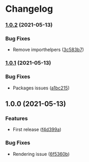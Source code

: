 # Changelog

### [1.0.2](https://www.github.com/cobraz/protobuf-to-runtypes/compare/v1.0.1...v1.0.2) (2021-05-13)


### Bug Fixes

* Remove importhelpers ([3c583b7](https://www.github.com/cobraz/protobuf-to-runtypes/commit/3c583b7d4acd16ab4bbf43b035b18ac0c11de494))

### [1.0.1](https://www.github.com/cobraz/protobuf-to-runtypes/compare/v1.0.0...v1.0.1) (2021-05-13)


### Bug Fixes

* Packages issues ([a1bc215](https://www.github.com/cobraz/protobuf-to-runtypes/commit/a1bc215aedbaccca01f89c6ba45a84d09deab5b0))

## 1.0.0 (2021-05-13)


### Features

* First release ([f4d399a](https://www.github.com/cobraz/protobuf-to-runtypes/commit/f4d399a352c283e3f2b831cec8e8fdc916e50fb5))


### Bug Fixes

* Rendering issue ([6f5360b](https://www.github.com/cobraz/protobuf-to-runtypes/commit/6f5360bc04d6c285ecf8caeb7d44e6334155b89d))
